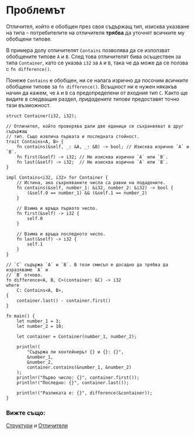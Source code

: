 # Проблемът

Отличител, който е обобщен през своя съдържащ тип, изисква указване на типа –
потребителите на отличителя **трябва** да уточнят всичките му обобщени типове.

В примера долу отличителят `Contains` позволява да се използват обобщените
типове `A` и `B`. След това отличителят бива осъществен за типа `Container`,
като се указва `i32` за `A` и `B`, така че да може да се ползва с `fn
difference()`.

Понеже `Contains` е обобщен, ни се налага изрично да посочим *всичките*
обобщени типове за `fn difference()`. Всъщност ни е нужен някакъв начин да
кажем, че `A` и `B` са предопределени от *входния* тип `C`. Както ще видите в
следващия раздел, _придадените типове_ предоставят точно тази възможност.

```rust,editable
struct Container(i32, i32);

// Отличител, който проверява дали две единици се съхранвяват в друг съдържащ
// тип. Също извлича първата и последната стойност.
trait Contains<A, B> {
    fn contains(&self, _: &A, _: &B) -> bool; // Изисква изрично `A` и `B`.
    fn first(&self) -> i32; // Не изисква изрично `A` или `B`.
    fn last(&self) -> i32;  // Не изисква изрично `A` или `B`.
}

impl Contains<i32, i32> for Container {
    // Истина, ако съхрняваните числа са равни на подадените.
    fn contains(&self, number_1: &i32, number_2: &i32) -> bool {
        (&self.0 == number_1) && (&self.1 == number_2)
    }

    // Взима и връща първото число.
    fn first(&self) -> i32 {
        self.0
    }

    // Взима и връща последното число.
    fn last(&self) -> i32 {
        self.1
    }
}

// `C` съдържа `A` и `B`. В този смисъл е досадно да трябва да изразяваме `A` и
// `B` отново.
fn difference<A, B, C>(container: &C) -> i32
where
    C: Contains<A, B>,
{
    container.last() - container.first()
}

fn main() {
    let number_1 = 3;
    let number_2 = 10;

    let container = Container(number_1, number_2);

    println!(
        "Съдържа ли контейнерът {} и {}: {}",
        &number_1,
        &number_2,
        container.contains(&number_1, &number_2)
    );
    println!("Първо число: {}", container.first());
    println!("Последно: {}", container.last());

    println!("Разликата е: {}", difference(&container));
}
```

### Вижте също:

[Структури][structs] и [Отличители][traits]

[structs]: ../../custom_types/structs.md
[traits]: ../../trait.md
